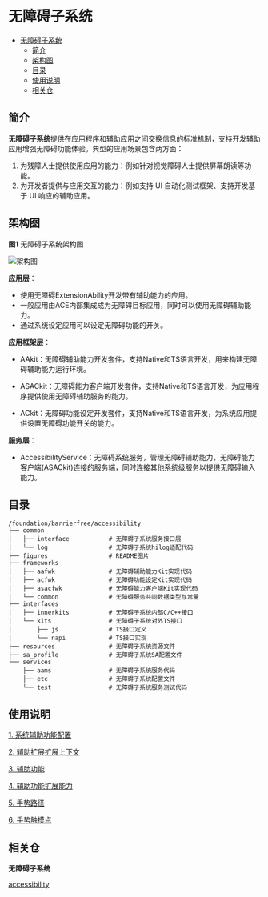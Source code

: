 # 无障碍子系统

- [无障碍子系统](#无障碍子系统)
  - [简介](#简介)
  - [架构图](#架构图)
  - [目录](#目录)
  - [使用说明](#使用说明)
  - [相关仓](#相关仓)
## 简介<a name="intro"></a>

**无障碍子系统**提供在应用程序和辅助应用之间交换信息的标准机制，支持开发辅助应用增强无障碍功能体验。典型的应用场景包含两方面：

1. 为残障人士提供使用应用的能力：例如针对视觉障碍人士提供屏幕朗读等功能。
2. 为开发者提供与应用交互的能力：例如支持 UI 自动化测试框架、支持开发基于 UI 响应的辅助应用。

## 架构图<a name="architecture"></a>

**图1** 无障碍子系统架构图

![架构图](./figures/AccessibilityFramework.png)

**应用层**：

- 使用无障碍ExtensionAbility开发带有辅助能力的应用。
- 一般应用由ACE内部集成成为无障碍目标应用，同时可以使用无障碍辅助能力。
- 通过系统设定应用可以设定无障碍功能的开关。

**应用框架层**：

- AAkit：无障碍辅助能力开发套件，支持Native和TS语言开发，用来构建无障碍辅助能力运行环境。

- ASACkit：无障碍能力客户端开发套件，支持Native和TS语言开发，为应用程序提供使用无障碍辅助服务的能力。

- ACkit：无障碍功能设定开发套件，支持Native和TS语言开发，为系统应用提供设置无障碍功能开关的能力。

**服务层**：

- AccessibilityService：无障碍系统服务，管理无障碍辅助能力，无障碍能力客户端(ASACkit)连接的服务端，同时连接其他系统级服务以提供无障碍输入能力。

## 目录<a name="files"></a>

```
/foundation/barrierfree/accessibility
├── common
│   ├── interface           # 无障碍子系统服务接口层
│   └── log                 # 无障碍子系统hilog适配代码
├── figures                 # README图片
├── frameworks
│   ├── aafwk               # 无障碍辅助能力Kit实现代码
│   ├── acfwk               # 无障碍功能设定Kit实现代码
│   ├── asacfwk             # 无障碍能力客户端Kit实现代码
│   └── common              # 无障碍服务共同数据类型与常量
├── interfaces
│   ├── innerkits           # 无障碍子系统内部C/C++接口
│   └── kits                # 无障碍子系统对外TS接口
│       ├── js              # TS接口定义
│       └── napi            # TS接口实现
├── resources               # 无障碍子系统资源文件
├── sa_profile              # 无障碍子系统SA配置文件
└── services
    ├── aams                # 无障碍子系统服务代码
    ├── etc                 # 无障碍子系统配置文件
    └── test                # 无障碍子系统服务测试代码
```

## 使用说明<a name="usage"></a>

[1. 系统辅助功能配置](https://gitee.com/openharmony/docs/blob/master/zh-cn/application-dev/reference/apis-accessibility-kit/js-apis-accessibility-config-sys.md)

[2. 辅助扩展扩展上下文](https://gitee.com/openharmony/docs/blob/master/zh-cn/application-dev/reference/apis-accessibility-kit/js-apis-inner-application-accessibilityExtensionContext.md)

[3. 辅助功能](https://gitee.com/openharmony/docs/blob/master/zh-cn/application-dev/reference/apis-accessibility-kit/js-apis-accessibility.md)

[4. 辅助功能扩展能力](https://gitee.com/openharmony/docs/blob/master/zh-cn/application-dev/reference/apis-accessibility-kit/js-apis-application-accessibilityExtensionAbility.md)

[5. 手势路径](https://gitee.com/openharmony/docs/blob/master/zh-cn/application-dev/reference/apis-accessibility-kit/js-apis-accessibility-GesturePath.md)

[6. 手势触摸点](https://gitee.com/openharmony/docs/blob/master/zh-cn/application-dev/reference/apis-accessibility-kit/js-apis-accessibility-GesturePoint.md)

## 相关仓<a name="relevant"></a>

**无障碍子系统**

[accessibility](https://gitee.com/openharmony/accessibility)